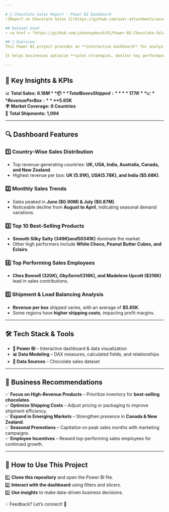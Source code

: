 ```yaml
---

# 🍫 Chocolate Sales Report - Power BI Dashboard  
![Report on Chocolate Sales 2](https://github.com/user-attachments/assets/615f8d3a-5344-4429-bb25-dcd77434b0f0)

## Dataset Used
- <a href = "https://github.com/johnonyebuchi91/Power-BI-Chocolate-Sales-Report-1-/blob/main/Chocolate%20Sale%20Report.pbix">Chocolate_Sale_1_Dataset</a>

## 📌 Overview  
This Power BI project provides an **interactive dashboard** for analyzing **chocolate product sales** across different countries, tracking revenue, shipment trends, and product performance.  

It helps businesses optimize **sales strategies, monitor key performance indicators (KPIs), and identify market trends** for better decision-making.  

---
```


## 🎯 Key Insights & KPIs  

📊 **Total Sales:** **$6.18M**  
📦 **Total Boxes Shipped:** **177K**  
📈 **Revenue Per Box:** **$5.65K**  
🌍 **Market Coverage:** **6 Countries**  
🚚 **Total Shipments:** **1,094**  

---

## 🔍 Dashboard Features  

### **1️⃣ Country-Wise Sales Distribution**  
- Top revenue-generating countries: **UK, USA, India, Australia, Canada, and New Zealand**.  
- Highest revenue per box: **UK ($5.91K), USA ($5.78K), and India ($5.68K)**.  

### **2️⃣ Monthly Sales Trends**  
- Sales peaked in **June ($0.90M) & July ($0.87M)**.  
- Noticeable decline from **August to April**, indicating seasonal demand variations.  

### **3️⃣ Top 10 Best-Selling Products**  
- **Smooth Silky Salty ($349K) and 50% Dark Bites ($341K)** dominate the market.  
- Other high performers include **White Choco, Peanut Butter Cubes, and Eclairs**.  

### **4️⃣ Top Performing Sales Employees**  
- **Ches Bonnell ($320K), Oby Sorrel ($316K), and Madelene Upcott ($316K)** lead in sales contributions.  

### **5️⃣ Shipment & Load Balancing Analysis**  
- **Revenue per box** shipped varies, with an average of **$5.65K**.  
- Some regions have **higher shipping costs**, impacting profit margins.  

---

## 🛠 Tech Stack & Tools  
- **🔵 Power BI** – Interactive dashboard & data visualization  
- **📊 Data Modeling** – DAX measures, calculated fields, and relationships  
- **📂 Data Sources** – Chocolate sales dataset  

---

## 📌 Business Recommendations  

✅ **Focus on High-Revenue Products** – Prioritize inventory for **best-selling chocolates**.  
✅ **Optimize Shipping Costs** – Adjust pricing or packaging to improve shipment efficiency.  
✅ **Expand in Emerging Markets** – Strengthen presence in **Canada & New Zealand**.  
✅ **Seasonal Promotions** – Capitalize on peak sales months with marketing campaigns.  
✅ **Employee Incentives** – Reward top-performing sales employees for continued growth.  

---

## 📂 How to Use This Project  
1️⃣ **Clone this repository** and open the Power BI file.  
2️⃣ **Interact with the dashboard** using filters and slicers.  
3️⃣ **Use insights** to make data-driven business decisions.  

💡 Feedback? Let’s connect! 🚀  
